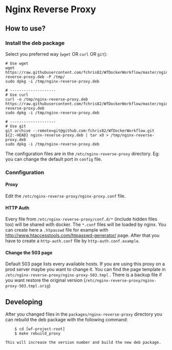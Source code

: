 Nginx Reverse Proxy
===================

## How to use?

### Install the deb package

Select you preferred way (`wget` OR `curl` OR `git`):

```shell
# Use wget
wget https://raw.githubusercontent.com/fchris82/WfDockerWorkflow/master/nginx-reverse-proxy.deb -P /tmp/
sudo dpkg -i /tmp/nginx-reverse-proxy.deb

# --------------------
# Use curl
curl -o /tmp/nginx-reverse-proxy.deb https://raw.githubusercontent.com/fchris82/WfDockerWorkflow/master/nginx-reverse-proxy.deb
sudo dpkg -i /tmp/nginx-reverse-proxy.deb

# --------------------
# Use git
git archive --remote=git@github.com:fchris82/WfDockerWorkflow.git ${2:-HEAD} nginx-reverse-proxy.deb | tar xO > /tmp/nginx-reverse-proxy.deb
sudo dpkg -i /tmp/nginx-reverse-proxy.deb
```

The configuration files are in the `/etc/nginx-reverse-proxy` directory. Eg: you can change the default port in `config` file.

### Connfiguration

#### Proxy

Edit the `/etc/nginx-reverse-proxy/nginx-proxy.conf` file.

#### HTTP Auth

Every file from `/etc/nginx-reverse-proxy/conf.d/*` (include hidden files too) will be shared with docker. The `*.conf`
files will be loaded by nginx. You can create here a `.htpasswd` file for example with http://www.htaccesstools.com/htpasswd-generator/
page.
After that you have to create a `http-auth.conf` file by `http-auth.conf.example`.

#### Change the 503 page

Default 503 page lists every available hosts. If you are using this proxy on a prod server maybe you want to change it.
You can find the page template in `/etc/nginx-reverse-proxy/nginx-proxy-503.tmpl` . There is a backup file if you want
restore the original version (`/etc/nginx-reverse-proxy/nginx-proxy-503.tmpl.orig`)

## Developing

After you changed files in the `packages/nginx-reverse-proxy` directory you can rebuild the deb package with the following command:

```shell
    $ cd [wf-project-root]
    $ make rebuild_proxy

This will increase the version number and build the new deb package.
